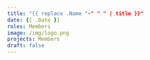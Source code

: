 ```yaml
---
title: "{{ replace .Name "-" " " | title }}"
date: {{ .Date }}
roles: Members
image: /img/logo.png
projects: Members
draft: false
---
```


